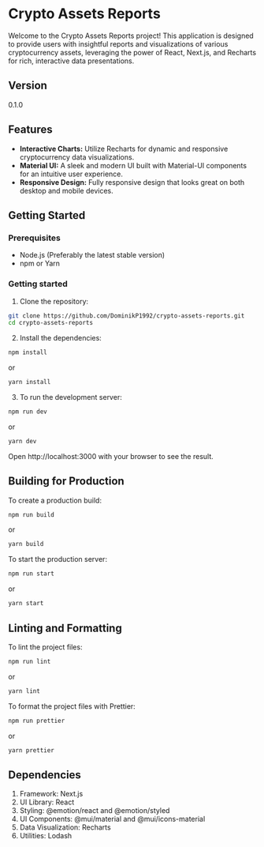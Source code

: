 # Crypto Assets Reports

Welcome to the Crypto Assets Reports project! This application is designed to provide users with insightful reports and visualizations of various cryptocurrency assets, leveraging the power of React, Next.js, and Recharts for rich, interactive data presentations.

## Version

0.1.0

## Features

- **Interactive Charts:** Utilize Recharts for dynamic and responsive cryptocurrency data visualizations.
- **Material UI:** A sleek and modern UI built with Material-UI components for an intuitive user experience.
- **Responsive Design:** Fully responsive design that looks great on both desktop and mobile devices.

## Getting Started

### Prerequisites

- Node.js (Preferably the latest stable version)
- npm or Yarn

### Getting started

1. Clone the repository:

```bash
git clone https://github.com/DominikP1992/crypto-assets-reports.git
cd crypto-assets-reports
```

2. Install the dependencies:

```bash
npm install
```

or

```bash
yarn install
```

3. To run the development server:

```bash
npm run dev
```

or

```bash
yarn dev
```

Open http://localhost:3000 with your browser to see the result.

## Building for Production

To create a production build:

```bash
npm run build
```

or

```bash
yarn build
```

To start the production server:

```bash
npm run start
```

or

```bash
yarn start
```

## Linting and Formatting

To lint the project files:

```bash
npm run lint
```

or

```bash
yarn lint
```

To format the project files with Prettier:

```bash
npm run prettier
```

or

```bash
yarn prettier
```

## Dependencies

1. Framework: Next.js
2. UI Library: React
3. Styling: @emotion/react and @emotion/styled
4. UI Components: @mui/material and @mui/icons-material
5. Data Visualization: Recharts
6. Utilities: Lodash
